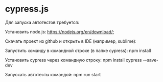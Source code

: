 # cypress.js
Для запуска автотестов требуется:

Установить node.js: https://nodejs.org/en/download/;

Скачать проект из github и открыть в IDE (например, sublime):

Запустить команду в командной строке (в папке cypress): npm install

Установить cypress через командную строку: npm install cypress --save-dev

Запускать автотесты командой: npm run start
